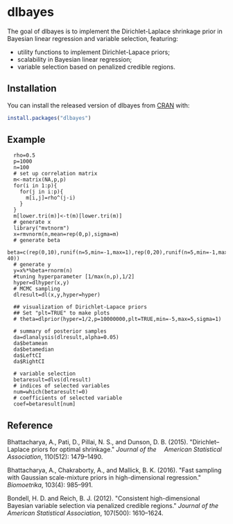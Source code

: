 # dlbayes

The goal of dlbayes is to implement the Dirichlet-Laplace shrinkage prior in Bayesian linear regression and variable selection, featuring: 
- utility functions to implement Dirichlet-Lapace priors; 
- scalability in Bayesian linear regression; 
- variable selection based on penalized credible regions. 

## Installation

You can install the released version of dlbayes from [CRAN](https://CRAN.R-project.org) with:

``` r
install.packages("dlbayes")
```

## Example

``` 
  rho=0.5
  p=1000
  n=100
  # set up correlation matrix
  m<-matrix(NA,p,p)
  for(i in 1:p){
    for(j in i:p){
      m[i,j]=rho^(j-i)
    }
  }
  m[lower.tri(m)]<-t(m)[lower.tri(m)]
  # generate x
  library("mvtnorm")
  x=rmvnorm(n,mean=rep(0,p),sigma=m)
  # generate beta
  beta=c(rep(0,10),runif(n=5,min=-1,max=1),rep(0,20),runif(n=5,min=-1,max=1),rep(0,p-40))
  # generate y
  y=x%*%beta+rnorm(n)
  #tuning hyperparameter [1/max(n,p),1/2]
  hyper=dlhyper(x,y)
  # MCMC sampling
  dlresult=dl(x,y,hyper=hyper)
  
  ## visualization of Dirichlet-Lapace priors
  ## Set "plt=TRUE" to make plots 
  # theta=dlprior(hyper=1/2,p=10000000,plt=TRUE,min=-5,max=5,sigma=1)
  
  # summary of posterior samples 
  da=dlanalysis(dlresult,alpha=0.05)
  da$betamean
  da$betamedian
  da$LeftCI
  da$RightCI
  
  # variable selection
  betaresult=dlvs(dlresult)
  # indices of selected variables 
  num=which(betaresult!=0)
  # coefficients of selected variable
  coef=betaresult[num]
```

## Reference 

Bhattacharya, A., Pati, D., Pillai, N. S., and Dunson, D. B. (2015). "Dirichlet–Laplace priors for optimal shrinkage." *Journal of the &ensp;&ensp;American Statistical Association*, 110(512): 1479–1490. 

Bhattacharya, A., Chakraborty, A., and Mallick, B. K. (2016). "Fast sampling with Gaussian scale-mixture priors in high-dimensional regression." *Biomoetrika*, 103(4): 985–991. 

Bondell, H. D. and Reich, B. J. (2012). "Consistent high-dimensional Bayesian variable selection via penalized credible regions." *Journal of the American Statistical Association*, 107(500): 1610–1624. 

